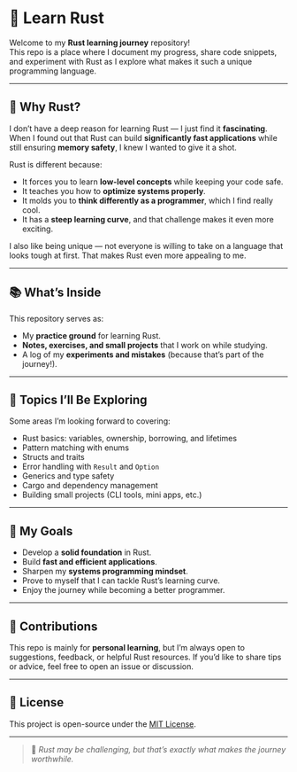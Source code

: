 # 🦀 Learn Rust

Welcome to my **Rust learning journey** repository!  
This repo is a place where I document my progress, share code snippets, and experiment with Rust as I explore what makes it such a unique programming language.  

---

## 🌟 Why Rust?
I don’t have a deep reason for learning Rust — I just find it **fascinating**.  
When I found out that Rust can build **significantly fast applications** while still ensuring **memory safety**, I knew I wanted to give it a shot.  

Rust is different because:
- It forces you to learn **low-level concepts** while keeping your code safe.  
- It teaches you how to **optimize systems properly**.  
- It molds you to **think differently as a programmer**, which I find really cool.  
- It has a **steep learning curve**, and that challenge makes it even more exciting.  

I also like being unique — not everyone is willing to take on a language that looks tough at first. That makes Rust even more appealing to me.

---

## 📚 What’s Inside
This repository serves as:
- My **practice ground** for learning Rust.  
- **Notes, exercises, and small projects** that I work on while studying.  
- A log of my **experiments and mistakes** (because that’s part of the journey!).  

---

## 🔧 Topics I’ll Be Exploring
Some areas I’m looking forward to covering:  
- Rust basics: variables, ownership, borrowing, and lifetimes  
- Pattern matching with enums  
- Structs and traits  
- Error handling with `Result` and `Option`  
- Generics and type safety  
- Cargo and dependency management  
- Building small projects (CLI tools, mini apps, etc.)  

---

## 🎯 My Goals
- Develop a **solid foundation** in Rust.  
- Build **fast and efficient applications**.  
- Sharpen my **systems programming mindset**.  
- Prove to myself that I can tackle Rust’s learning curve.  
- Enjoy the journey while becoming a better programmer.  

---

## 🤝 Contributions
This repo is mainly for **personal learning**, but I’m always open to suggestions, feedback, or helpful Rust resources. If you’d like to share tips or advice, feel free to open an issue or discussion.  

---

## 📜 License
This project is open-source under the [MIT License](LICENSE).  

---

> 🦀 *Rust may be challenging, but that’s exactly what makes the journey worthwhile.*
